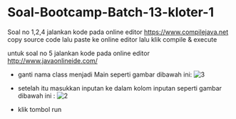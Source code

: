 # Soal-Bootcamp-Batch-13-kloter-1

Soal no 1,2,4 jalankan kode pada online editor https://www.compilejava.net
copy source code lalu paste ke online editor lalu klik compile & execute


untuk soal no 5 jalankan kode pada online editor http://www.javaonlineide.com/
- ganti nama class menjadi Main seperti gambar dibawah ini:
![3](https://user-images.githubusercontent.com/54427059/67143147-8f030e80-f292-11e9-8bde-2a8e31fe9b58.jpg)

- setelah itu masukkan inputan ke dalam kolom inputan seperti gambar dibawah ini :
![2](https://user-images.githubusercontent.com/54427059/67143115-156b2080-f292-11e9-8fb4-157ba864a00f.png)

- klik tombol run
